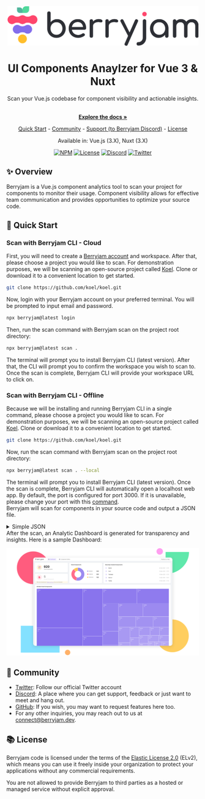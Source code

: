 <div align="center">
  <a href="https://www.berryjam.dev/" target="_blank">
    <picture>
      <source media="(prefers-color-scheme: dark)" srcset="./assets/img/berryjam_logo_dark.png" width="500">
      <img alt="Berryjam" src="./assets/img/berryjam_logo_light.png" width="500">
    </picture>
  </a>
</div>

<h1 align="center">UI Components Anaylzer for Vue 3 & Nuxt</h1>

<div align="center">
  Scan your Vue.js codebase for component visibility and actionable insights.
</div>

<p align="center">
  <br/>
  <a href="https://docs.berryjam.dev" rel="dofollow"><strong>Explore the docs »</strong></a>
  <br />
</p>

<div align="center">
  
  [Quick Start](#rocket-quick-start) - [Community](#busts_in_silhouette-community) - [Support (to Berryjam Discord)][discord] - [License](#books-license)
  
  Available in: Vue.js (3.X), Nuxt (3.X)

  [![NPM](https://img.shields.io/npm/v/berryjam)](https://www.npmjs.com/package/berryjam)
  [![License](https://img.shields.io/npm/l/berryjam)](LICENSE.md)
  [![Discord](https://img.shields.io/discord/1103946598981054514?label=discord)][discord]
  [![Twitter](https://img.shields.io/twitter/follow/berryjamdev?label=Berryjamdev&style=social)][twitter] 
</div>

## :sparkles: Overview
Berryjam is a Vue.js component analytics tool to scan your project for components to monitor their usage. Component visibility allows for effective team communication and provides opportunities to optimize your source code.

## :rocket: Quick Start

### Scan with Berryjam CLI - Cloud

First, you will need to create a [Berryjam account](https://app.berryjam.dev/register) and workspace. After that, please choose a project you would like to scan. For demonstration purposes, we will be scanning an open-source project called [Koel](https://github.com/koel/koel). Clone or download it to a convenient location to get started.

```sh
git clone https://github.com/koel/koel.git
```

Now, login with your Berryjam account on your preferred terminal. You will be prompted to input email and password.

```sh
npx berryjam@latest login
```

Then, run the scan command with Berryjam scan on the project root directory:

```sh
npx berryjam@latest scan .
```

The terminal will prompt you to install Berryjam CLI (latest version). After that, the CLI will prompt you to confirm the workspace you wish to scan to. Once the scan is complete, Berryjam CLI will provide your workspace URL to click on.

### Scan with Berryjam CLI - Offline

Because we will be installing and running Berryjam CLI in a single command, please choose a project you would like to scan. For demonstration purposes, we will be scanning an open-source project called [Koel](https://github.com/koel/koel). Clone or download it to a convenient location to get started.

```sh
git clone https://github.com/koel/koel.git
```

Now, run the scan command with Berryjam scan on the project root directory:

```sh
npx berryjam@latest scan . --local
```

The terminal will prompt you to install Berryjam CLI (latest version). Once the scan is complete, Berryjam CLI will automatically open a localhost web app. By default, the port is configured for port 3000. If it is unavailable, please change your port with this [command](https://docs.berryjam.dev/cli.html#scan-to-local).
<br/>
Berryjam will scan for components in your source code and output a JSON file.

<details>
  <summary>Simple JSON</summary>

```javascript
[
    {
        tag: "Overlay",
        total: 1,
        type: "internal",
        source: {
            filePath: "@/components/ui/Overlay.vue",
            fileProperty: {
                dataLastModified: "",
                lastModified: "",
                created: "",
                createdBy: "",
                updatedBy: ""
            }
        },
        details: [
            {
                source: "/Users/name/folder/koel-master/resources/assets/js/App.vue",
                rows: [2],
                property: {
                    dataLastModified: "",
                    lastModified: "",
                    created: "",
                    createdBy: "",
                    updatedBy: ""
                },
                total: 1,
            },
        ],
        children: {
            total: 0,
            tags: [],
            source: "",
        },
    },
    {
        tag: "DialogBox",
        total: 1,
        type: "internal",
        source: {
            filePath: "@/components/ui/DialogBox.vue",
            fileProperty: {
                dataLastModified: "",
                lastModified: "",
                created: "",
                createdBy: "",
                updatedBy: ""
            }
        },
        details: [
            {
                source: "/Users/name/folder/koel-master/resources/assets/js/App.vue",
                rows: [3],
                property: {
                    dataLastModified: "",
                    lastModified: "",
                    created: "",
                    createdBy: "",
                    updatedBy: ""
                },
                total: 1,
            },
        ],
        children: {
            total: 0,
            tags: [],
            source: "",
        },
    },
];
```

</details>
After the scan, an Analytic Dashboard is generated for transparency and insights. Here is a sample Dashboard:

![berryjam - dashboard](./assets/img/berryjam-dashboard.svg)

## :busts_in_silhouette: Community

- [Twitter][twitter]: Follow our official Twitter account
- [Discord][discord]: A place where you can get support, feedback or just want to meet and hang out.
- [GitHub](https://github.com/logicspark/berryjam): If you wish, you may want to request features here too.
- For any other inquiries, you may reach out to us at connect@berryjam.dev.

## :books: License

Berryjam code is licensed under the terms of the [Elastic License 2.0](LICENSE.md) (ELv2), which means you can use it freely inside your organization to protect your applications without any commercial requirements.

You are not allowed to provide Berryjam to third parties as a hosted or managed service without explicit approval.


[discord]: https://discord.gg/8SgTS4QdCd
[twitter]: https://twitter.com/Berryjamdev
[documentation]: https://docs.berryjam.dev
